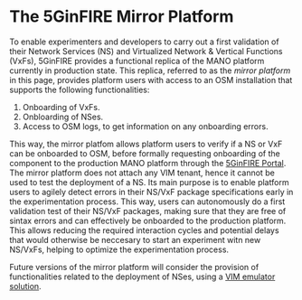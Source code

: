 <!-- TITLE: The 5GinFIRE Mirror Platform -->
<!-- SUBTITLE: The 5Ginfire Mirror Platform -->

# The 5GinFIRE Mirror Platform
To enable experimenters and developers to carry out a first validation of their Network Services (NS) and Virtualized Network & Vertical Functions (VxFs), 5GinFIRE provides a functional replica of the MANO platform currently in production state. This replica, referred to as the *mirror platform* in this page, provides platform users with access to an OSM installation that supports the following functionalities:

1) Onboarding of VxFs.
2) Onbloarding of NSes.
3) Access to OSM logs, to get information on any onboarding errors.

This way, the mirror platfom allows platform users to verify if a NS or VxF can be onboarded to OSM, before formally requesting onboarding of the component to the production MANO platform through the [5GinFIRE Portal](https://portal.5ginfire.eu). The mirror platform does not attach any VIM tenant, hence it cannot be used to test the deployment of a NS. Its main purpose is to enable platform users to agilely detect errors in their NS/VxF package specifications early in the experimentation process. This way, users can autonomously do a first validation test of their NS/VxF packages, making sure that they are free of sintax errors and can effectively be onboarded to the production platform. This allows reducing the required interaction cycles and potential delays that would otherwise be neccesary to start an experiment witn new NS/VxFs, helping to optimize the experimentation process.

Future versions of the mirror platform will consider the provision of functionalities related to the deployment of NSes, using a [VIM emulator solution](https://osm.etsi.org/wikipub/index.php/VIM_emulator).


